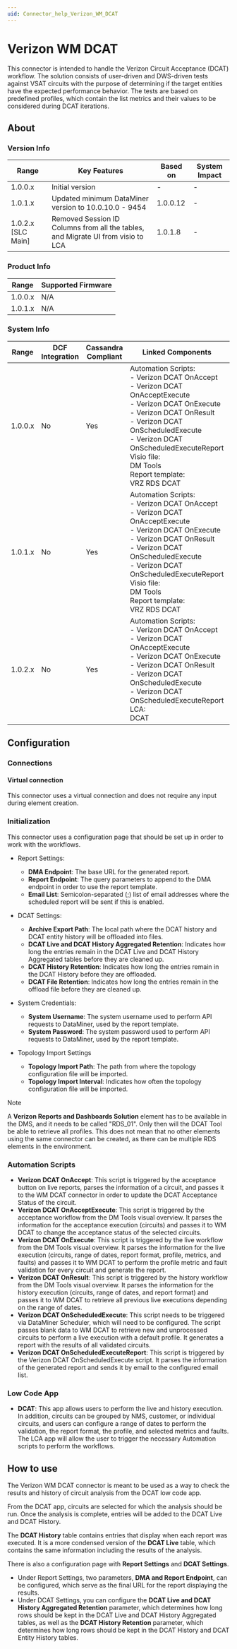 ```yaml
---
uid: Connector_help_Verizon_WM_DCAT
---
```


# Verizon WM DCAT

This connector is intended to handle the Verizon Circuit Acceptance (DCAT) workflow. The solution consists of user-driven and DWS-driven tests against VSAT circuits with the purpose of determining if the target entities have the expected performance behavior. The tests are based on predefined profiles, which contain the list metrics and their values to be considered during DCAT iterations.

## About

### Version Info

| Range            | Key Features                                      | Based on | System Impact |
|----------------------|-------------------------------------------------------|--------------|-------------------|
| 1.0.0.x    | Initial version                                       | -            | -                 |
| 1.0.1.x    | Updated minimum DataMiner version to 10.0.10.0 - 9454 | 1.0.0.12     | -                 |
| 1.0.2.x [SLC Main]   | Removed Session ID Columns from all the tables, and Migrate UI from visio to LCA | 1.0.1.8     | -                 |

### Product Info

| Range     | Supported Firmware     |
|-----------|------------------------|
| 1.0.0.x   | N/A                    |
| 1.0.1.x   | N/A                    |


### System Info

| Range | DCF Integration | Cassandra Compliant | Linked Components | Exported Components |
|--|--|--|--|--|
| 1.0.0.x | No | Yes | Automation Scripts: <br>- Verizon DCAT OnAccept <br>- Verizon DCAT OnAcceptExecute <br>- Verizon DCAT OnExecute <br>- Verizon DCAT OnResult <br>- Verizon DCAT OnScheduledExecute <br>- Verizon DCAT OnScheduledExecuteReport <br>Visio file: <br>DM Tools <br>Report template: <br>VRZ RDS DCAT | - |
| 1.0.1.x | No | Yes | Automation Scripts: <br>- Verizon DCAT OnAccept <br>- Verizon DCAT OnAcceptExecute <br>- Verizon DCAT OnExecute <br>- Verizon DCAT OnResult <br>- Verizon DCAT OnScheduledExecute <br>- Verizon DCAT OnScheduledExecuteReport <br>Visio file: <br>DM Tools <br>Report template: <br>VRZ RDS DCAT | - |
| 1.0.2.x | No | Yes | Automation Scripts: <br>- Verizon DCAT OnAccept <br>- Verizon DCAT OnAcceptExecute <br>- Verizon DCAT OnExecute <br>- Verizon DCAT OnResult <br>- Verizon DCAT OnScheduledExecute <br>- Verizon DCAT OnScheduledExecuteReport <br>LCA: <br>DCAT | - |

## Configuration

### Connections

#### Virtual connection

This connector uses a virtual connection and does not require any input during element creation.

### Initialization

This connector uses a configuration page that should be set up in order to work with the workflows.

- Report Settings:

  - **DMA Endpoint**: The base URL for the generated report.
  - **Report Endpoint**: The query parameters to append to the DMA endpoint in order to use the report template.
  - **Email List**: Semicolon-separated (;) list of email addresses where the scheduled report will be sent if this is enabled.

- DCAT Settings:

  - **Archive Export Path**: The local path where the DCAT history and DCAT entity history will be offloaded into files.
  - **DCAT Live and DCAT History Aggregated Retention**: Indicates how long the entries remain in the DCAT Live and DCAT History Aggregated tables before they are cleaned up.
  - **DCAT History Retention**: Indicates how long the entries remain in the DCAT History before they are offloaded.
  - **DCAT File Retention**: Indicates how long the entries remain in the offload file before they are cleaned up.

- System Credentials:

  - **System Username**: The system username used to perform API requests to DataMiner, used by the report template.
  - **System Password**: The system password used to perform API requests to DataMiner, used by the report template.

- Topology Import Settings

  - **Topology Import Path**: The path from where the topology configuration file will be imported.
  - **Topology Import Interval**: Indicates how often the topology configuration file will be imported.

> [!NOTE]
> A **Verizon Reports and Dashboards Solution** element has to be available in the DMS, and it needs to be called "RDS_01". Only then will the DCAT Tool be able to retrieve all profiles. This does not mean that no other elements using the same connector can be created, as there can be multiple RDS elements in the environment.

### Automation Scripts

- **Verizon DCAT OnAccept**: This script is triggered by the acceptance button on live reports, parses the information of a circuit, and passes it to the WM DCAT connector in order to update the DCAT Acceptance Status of the circuit.
- **Verizon DCAT OnAcceptExecute**: This script is triggered by the acceptance workflow from the DM Tools visual overview. It parses the information for the acceptance execution (circuits) and passes it to WM DCAT to change the acceptance status of the selected circuits.
- **Verizon DCAT OnExecute**: This script is triggered by the live workflow from the DM Tools visual overview. It parses the information for the live execution (circuits, range of dates, report format, profile, metrics, and faults) and passes it to WM DCAT to perform the profile metric and fault validation for every circuit and generate the report.
- **Verizon DCAT OnResult**: This script is triggered by the history workflow from the DM Tools visual overview. It parses the information for the history execution (circuits, range of dates, and report format) and passes it to WM DCAT to retrieve all previous live executions depending on the range of dates.
- **Verizon DCAT OnScheduledExecute**: This script needs to be triggered via DataMiner Scheduler, which will need to be configured. The script passes blank data to WM DCAT to retrieve new and unprocessed circuits to perform a live execution with a default profile. It generates a report with the results of all validated circuits.
- **Verizon DCAT OnScheduledExecuteReport**: This script is triggered by the Verizon DCAT OnScheduledExecute script. It parses the information of the generated report and sends it by email to the configured email list.

### Low Code App

- **DCAT**: This app allows users to perform the live and history execution. In addition, circuits can be grouped by NMS, customer, or individual circuits, and users can configure a range of dates to perform the validation, the report format, the profile, and selected metrics and faults. The LCA app will allow the user to trigger the necessary Automation scripts to perform the workflows.

## How to use

The Verizon WM DCAT connector is meant to be used as a way to check the results and history of circuit analysis from the DCAT low code app.

From the DCAT app, circuits are selected for which the analysis should be run. Once the analysis is complete, entries will be added to the DCAT Live and DCAT History.

The **DCAT History** table contains entries that display when each report was executed. It is a more condensed version of the **DCAT Live** table, which contains the same information including the results of the analysis.

There is also a configuration page with **Report Settings** and **DCAT Settings**.

- Under Report Settings, two parameters, **DMA and Report Endpoint**, can be configured, which serve as the final URL for the report displaying the results.
- Under DCAT Settings, you can configure the **DCAT Live and DCAT History Aggregated Retention** parameter, which determines how long rows should be kept in the DCAT Live and DCAT History Aggregated tables, as well as the **DCAT History Retention** parameter, which determines how long rows should be kept in the DCAT History and DCAT Entity History tables.
